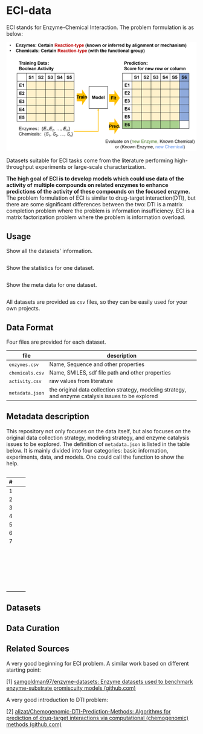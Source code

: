 # ECI-data
ECI stands for Enzyme-Chemical Interaction. The problem formulation is as below:

![problem_formulation](media\problem_formulation.png)

Datasets suitable for ECI tasks come from the literature performing high-throughput experiments or large-scale characterization.

**The high goal of ECI is to develop models which could use data of the activity of multiple compounds on related enzymes to enhance predictions of the activity of these compounds on the focused enzyme.** The problem formulation of ECI is similar to drug-target interaction(DTI), but there are some significant differences between the two:  DTI is a matrix completion problem where the problem is information insufficiency. ECI is a matrix factorization problem where the problem is information overload.



## Usage

Show all the datasets' information.

```python

```

Show the statistics for one dataset.

```python

```

Show the meta data for one dataset.

```python

```

All datasets are provided as `csv` files, so they can be easily used for your own projects.



## Data Format

Four files are provided for each dataset.

| file            | description                                                  |
| --------------- | ------------------------------------------------------------ |
| `enzymes.csv`   | Name, Sequence and other properties                          |
| `chemicals.csv` | Name, SMILES, sdf file path and other properties             |
| `activity.csv`  | raw values from literature                                   |
| `metadata.json` | the original data collection strategy, modeling strategy, and enzyme catalysis issues to be explored |

## Metadata description

This repository not only focuses on the data itself, but also focuses on the original data collection strategy, modeling strategy, and enzyme catalysis issues to be explored. The definition of `metadata.json` is listed in the table below. It is mainly divided into four categories: basic information, experiments, data, and models. One could call the function to show the help.

```python

```



| #    |      |      |
| ---- | ---- | ---- |
| 1    |      |      |
| 2    |      |      |
| 3    |      |      |
| 4    |      |      |
| 5    |      |      |
| 6    |      |      |
| 7    |      |      |
|      |      |      |
|      |      |      |
|      |      |      |
|      |      |      |
|      |      |      |
|      |      |      |
|      |      |      |
|      |      |      |
|      |      |      |
|      |      |      |
|      |      |      |
|      |      |      |
|      |      |      |
|      |      |      |
|      |      |      |
|      |      |      |
|      |      |      |
|      |      |      |
|      |      |      |
|      |      |      |
|      |      |      |
|      |      |      |
|      |      |      |



## Datasets



## Data Curation





## Related Sources

A very good beginning for ECI problem. A similar work based on different starting point:

[1] [samgoldman97/enzyme-datasets: Enzyme datasets used to benchmark enzyme-substrate promiscuity models (github.com)](https://github.com/samgoldman97/enzyme-datasets)

A very good introduction to DTI problem:

[2] [alizat/Chemogenomic-DTI-Prediction-Methods: Algorithms for prediction of drug-target interactions via computational (chemogenomic) methods (github.com)](https://github.com/alizat/Chemogenomic-DTI-Prediction-Methods)

